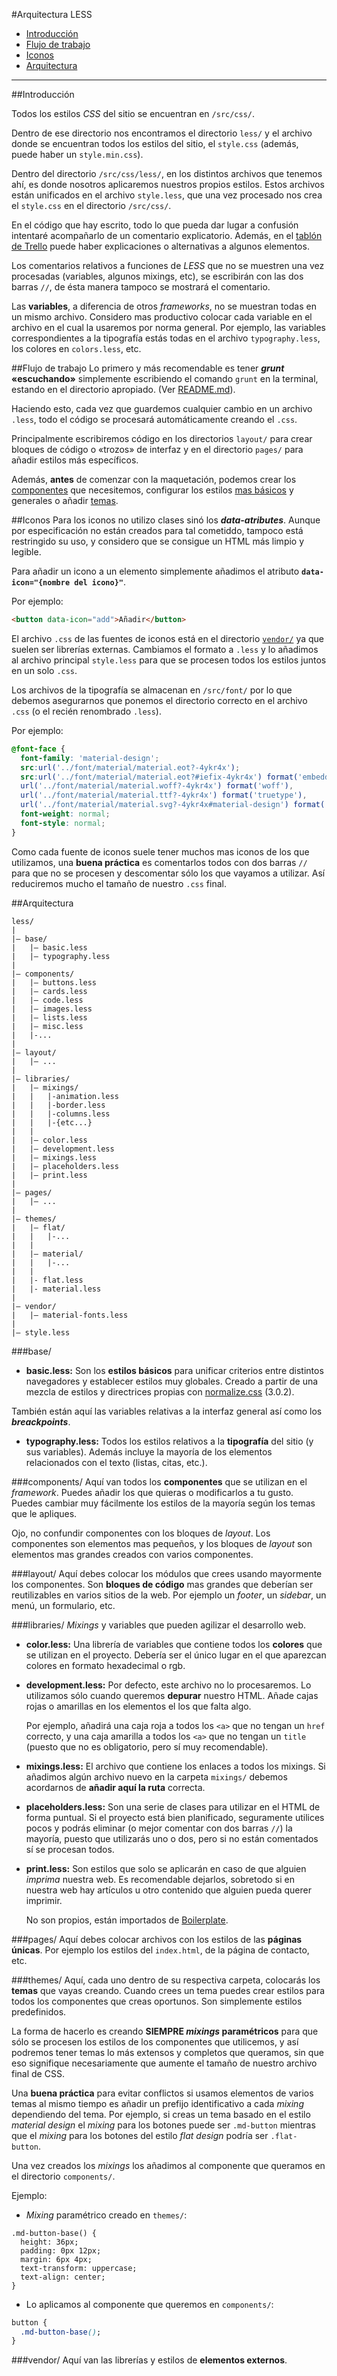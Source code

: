 #Arquitectura LESS

* [Introducción](#introducci%C3%B3n)
* [Flujo de trabajo](#flujo-de-trabajo)
* [Iconos](#iconos)
* [Arquitectura](#arquitectura)

---

##Introducción

Todos los estilos *CSS* del sitio se encuentran en `/src/css/`.

Dentro de ese directorio nos encontramos el directorio `less/` y el archivo donde se encuentran todos los estilos del sitio, el `style.css` (además, puede haber un `style.min.css`).

Dentro del directorio `/src/css/less/`, en los distintos archivos que tenemos ahí, es donde nosotros aplicaremos nuestros propios estilos. Estos archivos están unificados en el archivo `style.less`, que una vez procesado nos crea el `style.css` en el directorio `/src/css/`.

En el código que hay escrito, todo lo que pueda dar lugar a confusión intentaré acompañarlo de un comentario explicatorio. Además, en el [tablón de Trello](https://trello.com/b/IzLg4nk4) puede haber explicaciones o alternativas a algunos elementos.

Los comentarios relativos a funciones de *LESS* que no se muestren una vez procesadas (variables, algunos mixings, etc), se escribirán con las dos barras `//`, de ésta manera tampoco se mostrará el comentario.

Las **variables**, a diferencia de otros *frameworks*, no se muestran todas en un mismo archivo. Considero mas productivo colocar cada variable en el archivo en el cual la usaremos por norma general. Por ejemplo, las variables correspondientes a la tipografía estás todas en el archivo `typography.less`, los colores en `colors.less`, etc.

##Flujo de trabajo
Lo primero y más recomendable es tener ***grunt* «escuchando»** simplemente escribiendo el comando `grunt` en la terminal, estando en el directorio apropiado. (Ver [README.md](https://github.com/barcia/bramework/blob/master/README.md)).

Haciendo esto, cada vez que guardemos cualquier cambio en un archivo `.less`, todo el código se procesará automáticamente creando el `.css`.

Principalmente escribiremos código en los directorios `layout/` para crear bloques de código o «trozos» de interfaz y en el directorio `pages/` para añadir estilos más específicos.

Además, **antes** de comenzar con la maquetación, podemos crear los [componentes](#components) que necesitemos, configurar los estilos [mas básicos](#base) y generales o añadir [temas](#themes).


##Iconos
Para los iconos no utilizo clases sinó los ***data-atributes***. Aunque por especificación no están creados para tal cometiddo, tampoco está restringido su uso, y considero que se consigue un HTML más limpio y legible.

Para añadir un icono a un elemento simplemente añadimos el atributo **`data-icon="{nombre del icono}"`**.

Por ejemplo:

```html
<button data-icon="add">Añadir</button>
```

El archivo `.css` de las fuentes de iconos está en el directorio [`vendor/`](#vendor) ya que suelen ser librerías externas. Cambiamos el formato a `.less` y lo añadimos al archivo principal `style.less` para que se procesen todos los estilos juntos en un solo `.css`.

Los archivos de la tipografía se almacenan en `/src/font/` por lo que debemos asegurarnos que ponemos el directorio correcto en el archivo `.css` (o el recién renombrado `.less`).

Por ejemplo:

```css
@font-face {
  font-family: 'material-design';
  src:url('../font/material/material.eot?-4ykr4x');
  src:url('../font/material/material.eot?#iefix-4ykr4x') format('embedded-opentype'),
  url('../font/material/material.woff?-4ykr4x') format('woff'),
  url('../font/material/material.ttf?-4ykr4x') format('truetype'),
  url('../font/material/material.svg?-4ykr4x#material-design') format('svg');
  font-weight: normal;
  font-style: normal;
}
```

Como cada fuente de iconos suele tener muchos mas iconos de los que utilizamos, una **buena práctica** es comentarlos todos con dos barras `//` para que no se procesen y descomentar sólo los que vayamos a utilizar. Así reduciremos mucho el tamaño de nuestro `.css` final.


##Arquitectura

```
less/
|
|– base/
|   |– basic.less
|   |– typography.less
|
|– components/
|   |– buttons.less
|   |– cards.less
|   |– code.less
|   |– images.less
|   |– lists.less
|   |– misc.less
|   |-...
|
|– layout/
|   |– ...
|
|– libraries/
|   |– mixings/
|   |   |-animation.less
|   |   |-border.less
|   |   |-columns.less
|   |   |-{etc...}
|   |
|   |– color.less
|   |– development.less
|   |– mixings.less
|   |– placeholders.less
|   |– print.less
|
|– pages/
|   |– ...
|
|– themes/
|   |– flat/
|   |   |-...
|   |
|   |– material/
|   |   |-...
|   |
|   |- flat.less
|   |- material.less
|
|– vendor/
|   |– material-fonts.less
|
|– style.less
```

###base/

  * **basic.less:**
  Son los **estilos básicos** para unificar criterios entre distintos navegadores y establecer estilos muy globales. Creado a partir de una mezcla de estilos y directrices propias con [normalize.css](http://necolas.github.io/normalize.css/) (3.0.2).

  También están aquí las variables relativas a la interfaz general así como los **_breackpoints_**.

  * **typography.less:**
  Todos los estilos relativos a la **tipografía** del sitio (y sus variables). Además incluye la mayoría de los elementos relacionados con el texto (listas, citas, etc.).


###components/
Aquí van todos los **componentes** que se utilizan en el *framework*. Puedes añadir los que quieras o modificarlos a tu gusto. Puedes cambiar muy fácilmente los estilos de la mayoría según los temas que le apliques.

Ojo, no confundir componentes con los bloques de *layout*. Los componentes son elementos mas pequeños, y los bloques de *layout* son elementos mas grandes creados con varios componentes.

###layout/
Aquí debes colocar los módulos que crees usando mayormente los componentes. Son **bloques de código** mas grandes que deberían ser reutilizables en varios sitios de la web. Por ejemplo un *footer*, un *sidebar*, un menú, un formulario, etc.

###libraries/
*Mixings* y variables que pueden agilizar el desarrollo web.

* **color.less:**
  Una librería de variables que contiene todos los **colores** que se utilizan en el proyecto. Debería ser el único lugar en el que aparezcan colores en formato hexadecimal o rgb.


* **development.less:**
  Por defecto, este archivo no lo procesaremos. Lo utilizamos sólo cuando queremos **depurar** nuestro HTML. Añade cajas rojas o amarillas en los elementos el los que falta algo.

  Por ejemplo, añadirá una caja roja a todos los `<a>` que no tengan un `href` correcto, y una caja amarilla a todos los `<a>` que no tengan un `title` (puesto que no es obligatorio, pero sí muy recomendable).


* **mixings.less:**
  El archivo que contiene los enlaces a todos los mixings. Si añadimos algún archivo nuevo en la carpeta `mixings/` debemos acordarnos de **añadir aquí la ruta** correcta.


* **placeholders.less:**
  Son una serie de clases para utilizar en el HTML de forma puntual. Si el proyecto está bien planificado, seguramente utilices pocos y podrás eliminar (o mejor comentar con dos barras `//`) la mayoría, puesto que utilizarás uno o dos, pero si no están comentados sí se procesan todos.

* **print.less:**
  Son estilos que solo se aplicarán en caso de que alguien *imprima* nuestra web. Es recomendable dejarlos, sobretodo si en nuestra web hay artículos u otro contenido que alguien pueda querer imprimir.

  No son propios, están importados de [Boilerplate](https://html5boilerplate.com/).

###pages/
Aquí debes colocar archivos con los estilos de las **páginas únicas**. Por ejemplo los estilos del `index.html`, de la página de contacto, etc.

###themes/
Aquí, cada uno dentro de su respectiva carpeta, colocarás los **temas** que vayas creando. Cuando crees un tema puedes crear estilos para todos los componentes que creas oportunos. Son simplemente estilos predefinidos.

La forma de hacerlo es creando **SIEMPRE _mixings_ paramétricos** para que sólo se procesen los estilos de los componentes que utilicemos, y así podremos tener temas lo más extensos y completos que queramos, sin que eso signifique necesariamente que aumente el tamaño de nuestro archivo final de CSS.

Una **buena práctica** para evitar conflictos si usamos elementos de varios temas al mismo tiempo es añadir un prefijo identificativo a cada *mixing* dependiendo del tema. Por ejemplo, si creas un tema basado en el estilo *material design* el *mixing* para los botones puede ser `.md-button` mientras que el *mixing* para los botones del estilo *flat design* podría ser `.flat-button`.

Una vez creados los *mixings* los añadimos al componente que queramos en el directorio `components/`.

Ejemplo:

* *Mixing* paramétrico creado en `themes/`:

```less
.md-button-base() {
  height: 36px;
  padding: 0px 12px;
  margin: 6px 4px;
  text-transform: uppercase;
  text-align: center;
}
```

* Lo aplicamos al componente que queremos en `components/`:

```css
button {
  .md-button-base();
}
```

###vendor/
Aquí van las librerías y estilos de **elementos externos**.